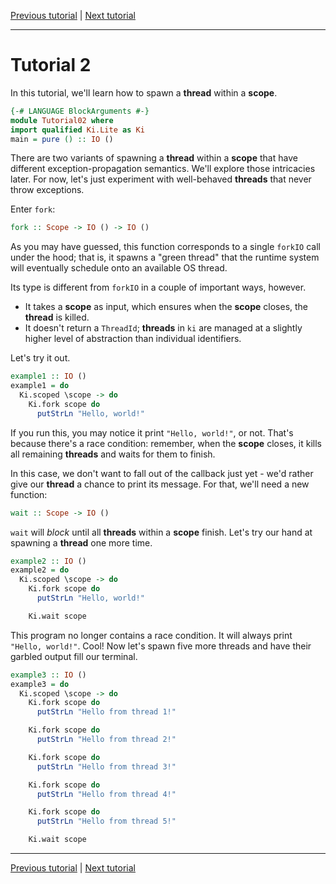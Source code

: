 [Previous tutorial](01.md) | [Next tutorial](03.md)

---

# Tutorial 2

In this tutorial, we'll learn how to spawn a __thread__ within a __scope__.

```haskell
{-# LANGUAGE BlockArguments #-}
module Tutorial02 where
import qualified Ki.Lite as Ki
main = pure () :: IO ()
```

There are two variants of spawning a __thread__ within a __scope__ that have
different exception-propagation semantics. We'll explore those intricacies
later. For now, let's just experiment with well-behaved __threads__ that never
throw exceptions.

Enter `fork`:

```haskell ignore
fork :: Scope -> IO () -> IO ()
```

As you may have guessed, this function corresponds to a single `forkIO` call
under the hood; that is, it spawns a "green thread" that the runtime system
will eventually schedule onto an available OS thread.

Its type is different from `forkIO` in a couple of important ways, however.

  * It takes a __scope__ as input, which ensures when the __scope__ closes,
    the __thread__ is killed.
  * It doesn't return a `ThreadId`; __threads__ in `ki` are managed at a
    slightly higher level of abstraction than individual identifiers.

Let's try it out.

```haskell
example1 :: IO ()
example1 = do
  Ki.scoped \scope -> do
    Ki.fork scope do
      putStrLn "Hello, world!"
```

If you run this, you may notice it print `"Hello, world!"`, or not. That's
because there's a race condition: remember, when the __scope__ closes, it
kills all remaining __threads__ and waits for them to finish.

In this case, we don't want to fall out of the callback just yet - we'd rather
give our __thread__ a chance to print its message. For that, we'll need a new
function:

```haskell ignore
wait :: Scope -> IO ()
```

`wait` will _block_ until all __threads__ within a __scope__ finish. Let's try
our hand at spawning a __thread__ one more time.

```haskell
example2 :: IO ()
example2 = do
  Ki.scoped \scope -> do
    Ki.fork scope do
      putStrLn "Hello, world!"

    Ki.wait scope
```

This program no longer contains a race condition. It will always print
`"Hello, world!"`. Cool! Now let's spawn five more threads and have their
garbled output fill our terminal.

```haskell
example3 :: IO ()
example3 = do
  Ki.scoped \scope -> do
    Ki.fork scope do
      putStrLn "Hello from thread 1!"

    Ki.fork scope do
      putStrLn "Hello from thread 2!"

    Ki.fork scope do
      putStrLn "Hello from thread 3!"

    Ki.fork scope do
      putStrLn "Hello from thread 4!"

    Ki.fork scope do
      putStrLn "Hello from thread 5!"

    Ki.wait scope
```

---

[Previous tutorial](01.md) | [Next tutorial](03.md)
